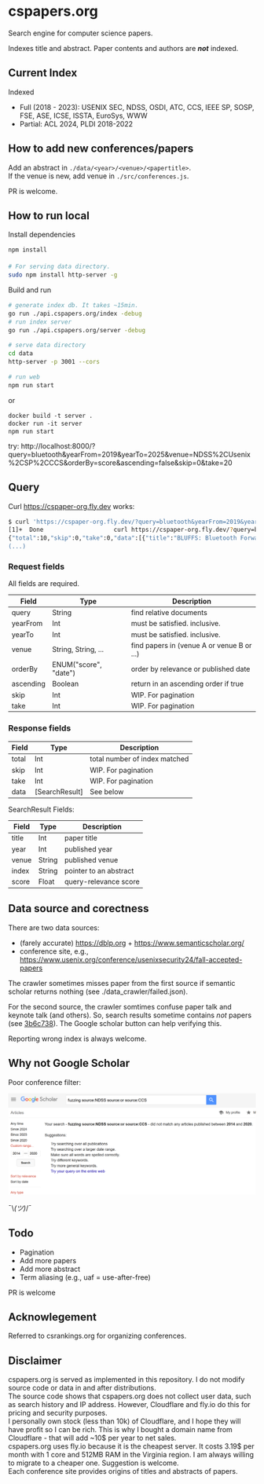 # cspapers.org

Search engine for computer science papers.

Indexes title and abstract. Paper contents and authors are ***not*** indexed.

## Current Index

Indexed 
* Full (2018 - 2023): USENIX SEC, NDSS, OSDI, ATC, CCS, IEEE SP, SOSP, FSE, ASE, ICSE, ISSTA, EuroSys, WWW
* Partial: ACL 2024, PLDI 2018-2022

## How to add new conferences/papers

Add an abstract in `./data/<year>/<venue>/<papertitle>`.  
If the venue is new, add venue in `./src/conferences.js`.

PR is welcome.

## How to run local

Install dependencies
```bash
npm install

# For serving data directory.
sudo npm install http-server -g
```

Build and run

```bash
# generate index db. It takes ~15min.
go run ./api.cspapers.org/index -debug
# run index server
go run ./api.cspapers.org/server -debug
```

```bash
# serve data directory
cd data
http-server -p 3001 --cors
```

```bash
# run web
npm run start
```

or

```
docker build -t server .
docker run -it server
npm run start
```

try: http://localhost:8000/?query=bluetooth&yearFrom=2019&yearTo=2025&venue=NDSS%2CUsenix%2CSP%2CCCS&orderBy=score&ascending=false&skip=0&take=20

## Query

Curl https://cspaper-org.fly.dev works:

```bash
$ curl 'https://cspaper-org.fly.dev/?query=bluetooth&yearFrom=2019&yearTo=2025&venue=NDSS%2CUsenix%2CSP%2CCCS&orderBy=score&ascending=false&skip=0&take=20'
[1]+  Done                    curl https://cspaper-org.fly.dev/?query=bluetooth
{"total":10,"skip":0,"take":0,"data":[{"title":"BLUFFS: Bluetooth Forward and Future Secrecy Attacks and Defenses","year":2023,"venue":"ccs","index":"2023/ccs/BLUFFS: Bluetooth Forward and Future Secrecy Attacks and 
(...)
```

### Request fields

All fields are required.

| Field    | Type    | Description  |
| -------- | ------- | ------------ |
| query    | String  | find relative documents |
| yearFrom | Int     | must be satisfied. inclusive. |
| yearTo   | Int     | must be satisfied. inclusive. |
| venue    | String, String, ...  | find papers in (venue A or venue B or ...) |
| orderBy  | ENUM("score", "date")  | order by relevance or published date |
| ascending  | Boolean | return in an ascending order if true |
| skip  | Int | WIP. For pagination |
| take  | Int | WIP. For pagination |

### Response fields

| Field    | Type    | Description  |
| -------- | ------- | -----------  |
| total    | Int  | total number of index matched |
| skip    | Int  | WIP. For pagination |
| take    | Int  | WIP. For pagination |
| data    | [SearchResult]  |  See below |

SearchResult Fields:

| Field    | Type    | Description |
| -------- | ------- | ------------ |
| title    | Int  | paper title |
| year     | Int  | published year |
| venue    | String  | published venue |
| index    | String  | pointer to an abstract |
| score    | Float  | query-relevance score |


## Data source and corectness

There are two data sources:
* (farely accurate) https://dblp.org + https://www.semanticscholar.org/
* conference site, e.g., https://www.usenix.org/conference/usenixsecurity24/fall-accepted-papers

The crawler sometimes misses paper from the first source if semantic scholar returns nothing (see ./data_crawler/failed.json).

For the second source, the crawler somtimes confuse paper talk and keynote talk (and others). So, search results sometime contains *not* papers (see [3b6c738](https://github.com/swkim101/cspapers.org/commit/3b6c7386b685b72a18cb4074aa69a71570d50134)). The Google scholar button can help verifying this.

Reporting wrong index is always welcome.

## Why not Google Scholar

Poor conference filter:

![google scholar](image.png)

¯\\_(ツ)_/¯

## Todo

* Pagination
* Add more papers
* Add more abstract
* Term aliasing (e.g., uaf = use-after-free)

PR is welcome

## Acknowlegement

Referred to csrankings.org for organizing conferences.

## Disclaimer

cspapers.org is served as implemented in this repository. I do not modify source code or data in and after distributions.  
The source code shows that cspapers.org does not collect user data, such as search history and IP address. However, Cloudflare and fly.io do this for pricing and security purposes.  
I personally own stock (less than 10k) of Cloudflare, and I hope they will have profit so I can be rich. This is why I bought a domain name from Cloudflare - that will add ~10$ per year to net sales.  
cspapers.org uses fly.io because it is the cheapest server. It costs 3.19$ per month with 1 core and 512MB RAM in the Virginia region. I am always willing to migrate to a cheaper one. Suggestion is welcome.  
Each conference site provides origins of titles and abstracts of papers.
